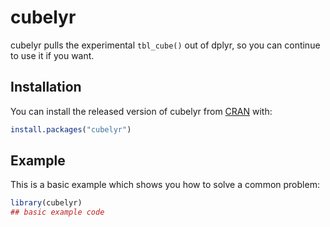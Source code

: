 # cubelyr

<!-- badges: start -->
<!-- badges: end -->

cubelyr pulls the experimental `tbl_cube()` out of dplyr, so you can continue to use it if you want.

## Installation

You can install the released version of cubelyr from [CRAN](https://CRAN.R-project.org) with:

``` r
install.packages("cubelyr")
```

## Example

This is a basic example which shows you how to solve a common problem:

``` r
library(cubelyr)
## basic example code
```

